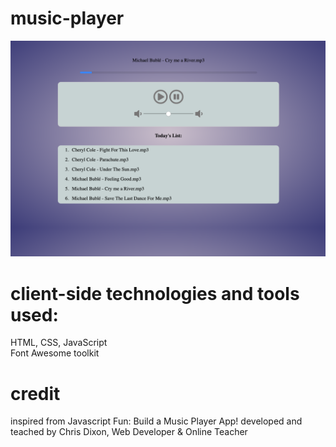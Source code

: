 # music-player

<img src="./assets/img.png">


# client-side technologies and tools used:
HTML, CSS, JavaScript <br />
Font Awesome  toolkit 


# credit
inspired from 
Javascript Fun: Build a Music Player App!
developed and teached by
Chris Dixon, Web Developer & Online Teacher 
